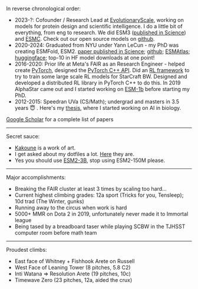 In reverse chronological order:
- 2023-?: Cofounder / Research Lead at [EvolutionaryScale](https://www.evolutionaryscale.ai/), working on models for protein design and scientific intelligence. I do a little bit of everything, from eng to research. We did ESM3 ([published in Science](https://www.science.org/doi/10.1126/science.ads0018)) and [ESMC](https://www.evolutionaryscale.ai/blog/esm-cambrian). Check out our open source models on [github](https://github.com/evolutionaryscale/esm).
- 2020-2024: Graduated from NYU under Yann LeCun - my PhD was creating ESMFold, ESM2. [paper published in Science](https://www.science.org/doi/10.1126/science.ade2574); [github](https://github.com/facebookresearch/esm); [ESMAtlas](https://esmatlas.com/); [huggingface](https://huggingface.co/facebook/esmfold_v1); top-10 in HF model downloads at one point!
- 2016-2020: Prior life at Meta's FAIR as an Research Engineer - helped create [PyTorch](https://pytorch.org/), designed the [PyTorch C++ API](https://docs.pytorch.org/tutorials/advanced/cpp_frontend.html). Did an [RL framework](https://torchcraft.github.io/TorchCraftAI/) to try to train some large scale RL models for StarCraft BW. Designed and developed a distributed RL library in PyTorch C++ to do this. In 2019 AlphaStar came out and I started working on [ESM-1b](https://www.pnas.org/doi/10.1073/pnas.2016239118) before starting my PhD.
- 2012-2015: Speedran UVa (CS/Math); undergrad and masters in 3.5 years 😇 . Here's my [thesis](https://arxiv.org/abs/1605.03004), where I started working on AI in biology.

[Google Scholar](https://scholar.google.com/citations?user=ZDjmMuwAAAAJ&hl=en) for a complete list of papers


---

Secret sauce:
- [Kakoune](https://kakoune.org/) is a work of art.
- I get asked about my dotfiles a lot. [Here](https://github.com/ebetica/dotfiles) they are.
- Yes you should use [ESM2-3B](https://huggingface.co/facebook/esm2_t36_3B_UR50D), stop using ESM2-150M please.

---

Major accomplishments:
- Breaking the FAIR cluster at least 3 times by scaling too hard...
- Current highest climbing grades: 12a sport (Tricks for you, Tensleep); 10d trad (The Winter, gunks)
- Running away to the circus when work is hard
- 5000+ MMR on Dota 2 in 2019, unfortunately never made it to Immortal league
- Being tased by a breadboard taser while playing SCBW in the TJHSST computer room before math team

---

Proudest climbs:
- East face of Whitney + Fishhook Arete on Russell
- West Face of Leaning Tower (8 pitches, 5.8 C2)
- Inti Watana => Resolution Arete (19 pitches, 10c)
- Timewave Zero (23 pitches, 12a, aided the crux)
